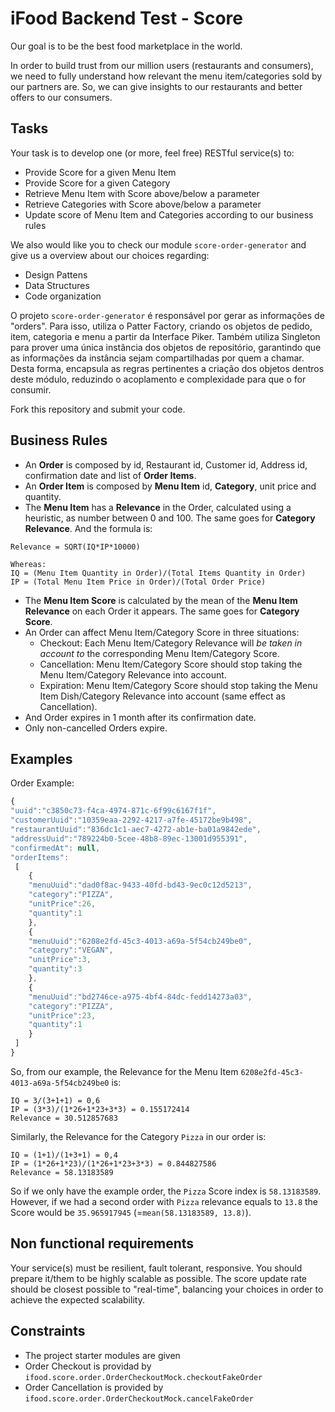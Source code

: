 # iFood Backend Test - Score

Our goal is to be the best food marketplace in the world.

In order to build trust from our million users (restaurants and consumers), we need to fully understand 
how relevant the menu item/categories sold by our partners are. 
So, we can give insights to our restaurants and better offers to our consumers. 

## Tasks

Your task is to develop one (or more, feel free) RESTful service(s) to:
* Provide Score for a given Menu Item
* Provide Score for a given Category
* Retrieve Menu Item with Score above/below a parameter
* Retrieve Categories with Score above/below a parameter
* Update score of Menu Item and Categories according to our business rules

We also would like you to check our module `score-order-generator` and give us a overview about our choices regarding:
* Design Pattens
* Data Structures
* Code organization

O projeto `score-order-generator` é responsável por gerar as informações de "orders". Para isso, utiliza o Patter Factory, criando os objetos de pedido, item, categoria e menu a partir da Interface Piker. Também utiliza Singleton para prover uma única instância dos objetos de repositório, garantindo que as informações da instância sejam compartilhadas por quem a chamar.
Desta forma, encapsula as regras pertinentes a criação dos objetos dentros deste módulo, reduzindo o acoplamento e complexidade para que o for consumir.

Fork this repository and submit your code.

## Business Rules

* An **Order** is composed by id, Restaurant id, Customer id, Address id, confirmation date and list of **Order Items**.
* An **Order Item** is composed by **Menu Item** id, **Category**, unit price and quantity.
* The **Menu Item** has a **Relevance** in the Order, calculated using a heuristic, as number between 0 and 100. The same goes for **Category Relevance**. And the formula is:
```
Relevance = SQRT(IQ*IP*10000)

Whereas:
IQ = (Menu Item Quantity in Order)/(Total Items Quantity in Order)
IP = (Total Menu Item Price in Order)/(Total Order Price)
```
* The **Menu Item Score** is calculated by the mean of the **Menu Item Relevance** on each Order it appears.  The same goes for **Category Score**.
* An Order can affect Menu Item/Category Score in three situations:
    * Checkout: Each Menu Item/Category Relevance will *be taken in account to* the corresponding Menu Item/Category Score.
    * Cancellation: Menu Item/Category Score should stop taking the Menu Item/Category Relevance into account.
    * Expiration: Menu Item/Category Score should stop taking the Menu Item Dish/Category Relevance into account (same effect as Cancellation).
* And Order expires in 1 month after its confirmation date.
* Only non-cancelled Orders expire.

## Examples

Order Example:
```javascript
{
"uuid":"c3850c73-f4ca-4974-871c-6f99c6167f1f",
"customerUuid":"10359eaa-2292-4217-a7fe-45172be9b498",
"restaurantUuid":"836dc1c1-aec7-4272-ab1e-ba01a9842ede",
"addressUuid":"789224b0-5cee-48b8-89ec-13001d955391",
"confirmedAt": null,
"orderItems":
 [
    {
    "menuUuid":"dad0f8ac-9433-40fd-bd43-9ec0c12d5213",
    "category":"PIZZA",
    "unitPrice":26,
    "quantity":1
    },
    {
    "menuUuid":"6208e2fd-45c3-4013-a69a-5f54cb249be0",
    "category":"VEGAN",
    "unitPrice":3,
    "quantity":3
    },
    {
    "menuUuid":"bd2746ce-a975-4bf4-84dc-fedd14273a03",
    "category":"PIZZA",
    "unitPrice":23,
    "quantity":1
    }
 ]
}
```

So, from our example, the Relevance for the Menu Item `6208e2fd-45c3-4013-a69a-5f54cb249be0` is:
```
IQ = 3/(3+1+1) = 0,6
IP = (3*3)/(1*26+1*23+3*3) = 0.155172414
Relevance = 30.512857683
```
Similarly, the Relevance for the Category `Pizza` in our order is:
```
IQ = (1+1)/(1+3+1) = 0,4
IP = (1*26+1*23)/(1*26+1*23+3*3) = 0.844827586
Relevance = 58.13183589
```

So if we only have the example order, the `Pizza` Score index is `58.13183589`. However, if we had a 
second order with `Pizza` relevance equals to `13.8` the Score would be `35.965917945` 
(=`mean(58.13183589, 13.8)`).

## Non functional requirements

Your service(s) must be resilient, fault tolerant, responsive. You should prepare it/them to be highly scalable as possible.
The score update rate should be closest possible to "real-time", balancing your choices in order to achieve the expected
scalability.

## Constraints

* The project starter modules are given
* Order Checkout is providad by `ifood.score.order.OrderCheckoutMock.checkoutFakeOrder`
* Order Cancellation is provided by `ifood.score.order.OrderCheckoutMock.cancelFakeOrder`
